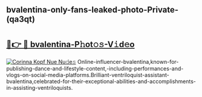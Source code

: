 ## bvalentina-only-fans​-leaked-photo​-Private-(qa3qt)


# <h2><a href="https://mediaupload.pro?title=bvalentina&ref=git">🔗👉 🔴 bvalentina-P𝚑ot𝚘𝚜-V𝚒d𝚎o</a></h2>

[![Corinna Kopf Nue Nu𝚍e𝚜](https://i.imgur.com/0qMVB7G.gif)](https://mediaupload.pro?title=bvalentina&ref=git)
Online-influencer-bvalentina,known-for-publishing-dance-and-lifestyle-content,-including-performances-and-vlogs-on-social-media-platforms.Brilliant-ventriloquist-assistant-bvalentina,celebrated-for-their-exceptional-abilities-and-accomplishments-in-assisting-ventriloquists.  